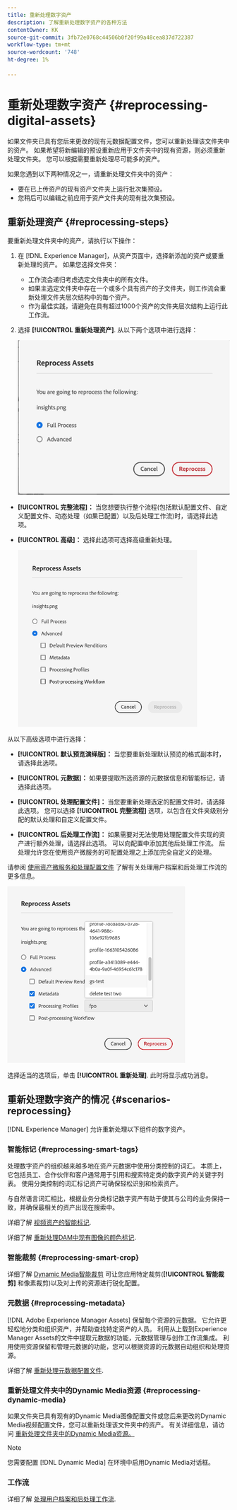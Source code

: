 ```yaml
---
title: 重新处理数字资产
description: 了解重新处理数字资产的各种方法
contentOwner: KK
source-git-commit: 3fb72e0768c44506b0f20f99a48cea837d722387
workflow-type: tm+mt
source-wordcount: '748'
ht-degree: 1%

---
```


# 重新处理数字资产 {#reprocessing-digital-assets}

如果文件夹已具有您后来更改的现有元数据配置文件，您可以重新处理该文件夹中的资产。 如果希望将新编辑的预设重新应用于文件夹中的现有资源，则必须重新处理文件夹。 您可以根据需要重新处理尽可能多的资产。

如果您遇到以下两种情况之一，请重新处理文件夹中的资产：

* 要在已上传资产的现有资产文件夹上运行批次集预设。
* 您稍后可以编辑之前应用于资产文件夹的现有批次集预设。

## 重新处理资产 {#reprocessing-steps}

要重新处理文件夹中的资产，请执行以下操作：

1. 在 [!DNL Experience Manager]，从资产页面中，选择新添加的资产或要重新处理的资产。
如果您选择文件夹：

   * 工作流会递归考虑选定文件夹中的所有文件。
   * 如果主选定文件夹中存在一个或多个具有资产的子文件夹，则工作流会重新处理文件夹层次结构中的每个资产。
   * 作为最佳实践，请避免在具有超过1000个资产的文件夹层次结构上运行此工作流。

1. 选择 **[!UICONTROL 重新处理资产]**. 从以下两个选项中进行选择：

   ![重新处理资源选项](assets/reprocessing-assets-options.png)

* **[!UICONTROL 完整流程]：** 当您想要执行整个流程(包括默认配置文件、自定义配置文件、动态处理（如果已配置）以及后处理工作流)时，请选择此选项。
* **[!UICONTROL 高级]：** 选择此选项可选择高级重新处理。

  ![高级重新处理资源选项](assets/reprocessing-assets-options-advanced.png)

从以下高级选项中进行选择：

* **[!UICONTROL 默认预览演绎版]：** 当您要重新处理默认预览的格式副本时，请选择此选项。

* **[!UICONTROL 元数据]：** 如果要提取所选资源的元数据信息和智能标记，请选择此选项。

* **[!UICONTROL 处理配置文件]：** 当您要重新处理选定的配置文件时，请选择此选项。 您可以选择 **[!UICONTROL 完整流程]** 选项，以包含在文件夹级别分配的默认处理和自定义配置文件。
  <!--When assets are uploaded to a folder, [!DNL Experience Manager] checks the containing folder's properties for a processing profile. If none is applied, a parent folder in the hierarchy is checked for a processing profile to apply.-->

* **[!UICONTROL 后处理工作流]：** 如果需要对无法使用处理配置文件实现的资产进行额外处理，请选择此选项。 可以向配置中添加其他后处理工作流。 后处理允许您在使用资产微服务的可配置处理之上添加完全自定义的处理。

请参阅 [使用资产微服务和处理配置文件](https://experienceleague.adobe.com/docs/experience-manager-cloud-service/content/assets/manage/asset-microservices-configure-and-use.html?lang=en) 了解有关处理用户档案和后处理工作流的更多信息。

![高级重新处理资源选项2](assets/reprocessing-assets-options-advanced-2.png)

选择适当的选项后，单击 **[!UICONTROL 重新处理]**. 此时将显示成功消息。

## 重新处理数字资产的情况 {#scenarios-reprocessing}

[!DNL Experience Manager] 允许重新处理以下组件的数字资产。

### 智能标记 {#reprocessing-smart-tags}

处理数字资产的组织越来越多地在资产元数据中使用分类控制的词汇。 本质上，它包括员工、合作伙伴和客户通常用于引用和搜索特定类的数字资产的关键字列表。 使用分类控制的词汇标记资产可确保轻松识别和检索资产。

与自然语言词汇相比，根据业务分类标记数字资产有助于使其与公司的业务保持一致，并确保最相关的资产出现在搜索中。

详细了解 [视频资产的智能标记](https://experienceleague.adobe.com/docs/experience-manager-cloud-service/content/assets/manage/smart-tags-video-assets.html?lang=en).

详细了解 [重新处理DAM中现有图像的颜色标记](https://experienceleague.adobe.com/docs/experience-manager-cloud-service/content/assets/manage/color-tag-images.html?lang=en#color-tags-existing-images).

### 智能裁剪 {#reprocessing-smart-crop}

详细了解 [Dynamic Media智能裁剪](https://experienceleague.adobe.com/docs/experience-manager-cloud-service/content/assets/dynamicmedia/image-profiles.html?lang=zh-Hans) 可让您应用特定裁剪(**[!UICONTROL 智能裁剪]** 和像素裁剪)以及对上传的资源进行锐化配置。

### 元数据 {#reprocessing-metadata}

[!DNL Adobe Experience Manager Assets] 保留每个资源的元数据。 它允许更轻松地分类和组织资产，并帮助查找特定资产的人员。 利用从上载到Experience Manager Assets的文件中提取元数据的功能，元数据管理与创作工作流集成。 利用使用资源保留和管理元数据的功能，您可以根据资源的元数据自动组织和处理资源。

详细了解 [重新处理元数据配置文件](https://experienceleague.adobe.com/docs/experience-manager-cloud-service/content/assets/manage/metadata-profiles.html?lang=en).

### 重新处理文件夹中的Dynamic Media资源 {#reprocessing-dynamic-media}

如果文件夹已具有现有的Dynamic Media图像配置文件或您后来更改的Dynamic Media视频配置文件，您可以重新处理该文件夹中的资产。 有关详细信息，请访问 [重新处理文件夹中的Dynamic Media资源。](https://experienceleague.adobe.com/docs/experience-manager-cloud-service/content/assets/admin/about-image-video-profiles.html?lang=en)

>[!NOTE]
>
>您需要配置 [!DNL Dynamic Media] 在环境中启用Dynamic Media对话框。
>

### 工作流

详细了解 [处理用户档案和后处理工作流](https://experienceleague.adobe.com/docs/experience-manager-cloud-service/content/assets/manage/asset-microservices-configure-and-use.html?lang=en).

